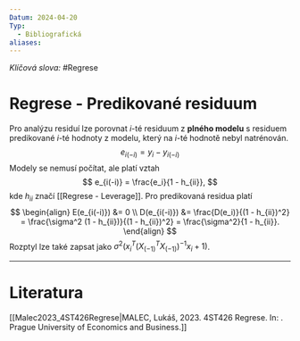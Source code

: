 ```yaml
---
Datum: 2024-04-20
Typ:
  - Bibliografická
aliases:
---
```

*Klíčová slova:* #Regrese 
# Regrese - Predikované residuum
Pro analýzu residuí lze porovnat $i$-té residuum z **plného modelu** s residuem predikované $i$-té hodnoty z modelu, který na $i$-té hodnotě nebyl natrénován.
$$
e_{i(-i)} = y_i - y_{i(-i)}
$$
Modely se nemusí počítat, ale platí vztah
$$
e_{i(-i)} = \frac{e_i}{1 - h_{ii}},
$$
kde $h_{ii}$ značí [[Regrese - Leverage]]. Pro predikovaná residua platí
$$
\begin{align}
E(e_{i(-i)}) &= 0 \\
D(e_{i(-i)}) &= \frac{D(e_i)}{(1 - h_{ii})^2} =
\frac{\sigma^2 (1 - h_{ii})}{(1 - h_{ii})^2} =
\frac{\sigma^2}{1 - h_{ii}}.
\end{align}
$$
Rozptyl lze také zapsat jako $\sigma^2 \left( x_i^T \left( X_{(-1)}^T X_{(-1)} \right)^{-1} x_i + 1 \right)$. 
- - -
# Literatura
[[Malec2023_4ST426Regrese|MALEC, Lukáš, 2023. 4ST426 Regrese. In: . Prague University of Economics and Business.]]